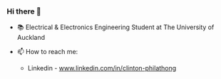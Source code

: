 ### Hi there 👋

- 📚 Electrical & Electronics Engineering Student at The University of Auckland
- 📫 How to reach me: 

  - Linkedin - www.linkedin.com/in/clinton-philathong

